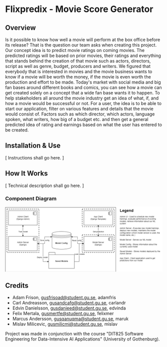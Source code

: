 # Flixpredix - Movie Score Generator

## Overview
Is it possible to know how well a movie will perform at the box office before its release? That is the question our team asks when creating this project. Our concept idea is to predict movie ratings on coming movies. The predicted ratings will be based on prior movies, their ratings and everything that stands behind the creation of that movie such as actors, directors, script as well as genre, budget, producers and writers. We figured that everybody that is interested in movies and the movie business wants to know if a movie will be worth the money, if the movie is even worth the production and effort to be made. Today's market with social media and big fan bases around different books and comics, you can see how a movie can get created solely on a concept that a wide fan base wants it to happen. To help stakeholders all around the movie industry get an idea of what, if, and how a movie would be successful or not. For a user, the idea is to be able to start our application, filter on various features and details that the movie would consist of. Factors such as which director, which actors, language spoken, what writers, how big of a budget etc. and then get a general predicted idea of rating and earnings based on what the user has entered to be created. 

## Installation & Use
[ Instructions shall go here. ]


## How It Works
[ Technical description shall go here. ]

### Component Diagram

![Semantic description of image](component_diagram.png "Image Title")


## Credits
- Adam Frison, gusfrisoad@student.gu.se, adamfris
- Carl Andreasson, gusandcafg@student.gu.se, carlandr
- Edvin Danielsson, gusdanieed@student.gu.se, edvinda
- Felix Mertala, gusmertfe@student.gu.se, felixmer
- Marcus Andersson, gusqanuqma@student.gu.se, maruk
- Mislav Milicevic, gusmilicmi@student.gu.se, mislav

Project was made in conjunction with the course "DIT825 Software Engineering for Data-Intensive AI Applications" (University of Gothenburg).
